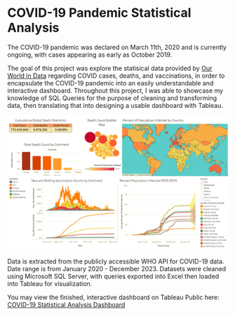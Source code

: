 # COVID-19 Pandemic Statistical Analysis

The COVID-19 pandemic was declared on March 11th, 2020 and is currently ongoing, with cases appearing as early as October 2019.

The goal of this project was explore the statisical data provided by [Our World in Data](https://ourworldindata.org/coronavirus) regarding COVID cases, deaths, and vaccinations, in order to encapsulate the COVID-19 pandemic into an easily understandable and interactive dashboard. Throughout this project, I was able to showcase my knowledge of SQL Queries for the purpose of cleaning and transforming data, then translating that into designing a usable dashboard with Tableau. 

![SQL COVID Dashboard](https://github.com/r-kish/COVID19-Analysis/blob/main/COVID_Dashboard.png)

Data is extracted from the publicly accessible WHO API for COVID-19 data. Date range is from January 2020 - December 2023. Datasets were cleaned using Microsoft SQL Server, with queries exported into Excel then loaded into Tableau for visualization.

You may view the finished, interactive dashboard on Tableau Public here: [COVID-19 Statistical Analysis Dashboard](https://public.tableau.com/app/profile/richard.kish/viz/SQLCovidDashboard_17107162902290/Dashboard1)
